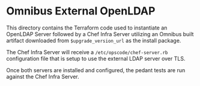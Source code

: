 # Omnibus External OpenLDAP

This directory contains the Terraform code used to instantiate an OpenLDAP Server followed by a Chef Infra Server utilizing an Omnibus built artifact downloaded from `$upgrade_version_url` as the install package.

The Chef Infra Server will receive a `/etc/opscode/chef-server.rb` configuration file that is setup to use the external LDAP server over TLS.

Once both servers are installed and configured, the pedant tests are run against the Chef Infra Server.

